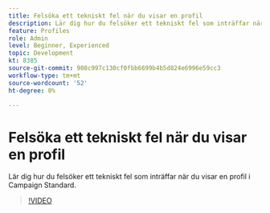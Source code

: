 ```yaml
---
title: Felsöka ett tekniskt fel när du visar en profil
description: Lär dig hur du felsöker ett tekniskt fel som inträffar när du visar en profil i Campaign Standard.
feature: Profiles
role: Admin
level: Beginner, Experienced
topic: Development
kt: 8385
source-git-commit: 908c997c130cf0fbb6699b4b5d824e6996e59cc3
workflow-type: tm+mt
source-wordcount: '52'
ht-degree: 0%

---
```



# Felsöka ett tekniskt fel när du visar en profil

Lär dig hur du felsöker ett tekniskt fel som inträffar när du visar en profil i Campaign Standard.

>[!VIDEO](https://video.tv.adobe.com/v/335890?quality=12)
